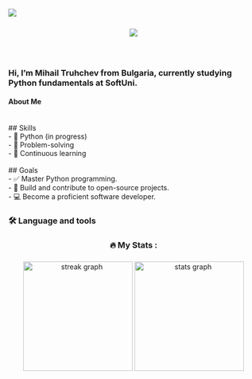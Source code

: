 <br clear="both">

<img align="left" src="https://visitor-badge.laobi.icu/badge?page_id=TruhchevMihail.TruhchevMihail&left_color=deepskyblue&right_color=palegreen&left_text=Profile%20Views"  />

###

<p align="center"><p align="center"><br>  <img src="https://readme-typing-svg.herokuapp.com?color=36BCF7&size=24&center=true&vCenter=true&lines=Welcome+to+my+GitHub!;I+love+coding+in+Python;Let%27s+build+something+amazing!" /><br></p></p>

###

<br clear="both">

<h3 align="left">Hi, I’m Mihail Truhchev from Bulgaria, currently studying Python fundamentals at SoftUni.</h3>


<h4 align="left">About Me</h4>

<br>## Skills<br>- 🐍 Python (in progress)<br>- 🧩 Problem-solving<br>- 📘 Continuous learning<br><br>## Goals<br>- ✅ Master Python programming.<br>- 🌟 Build and contribute to open-source projects.<br>- 💻 Become a proficient software developer.</h6>

###

<h3 align="left">🛠 Language and tools</h3>

###

<h3 align="center">🔥   My Stats :</h3>

###

<div align="center">
  <img src="https://streak-stats.demolab.com?user=TruhchevMihail&locale=en&mode=daily&theme=dark&hide_border=false&border_radius=5&order=3" height="220" alt="streak graph"  />
  <img src="https://github-readme-stats.vercel.app/api?username=TruhchevMihail&hide_title=true&hide_rank=true&show_icons=true&include_all_commits=true&count_private=true&disable_animations=false&theme=dark&locale=en&hide_border=false&order=1" height="220" alt="stats graph"  />
</div>

###
